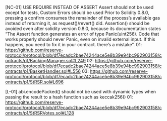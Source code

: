 [NC-01] USE REQUIRE INSTEAD OF ASSERT
Assert should not be used except for tests, Custom Errors should be used
Prior to Solidity 0.8.0, pressing a confirm consumes the remainder of the process’s available gas instead of returning it, as request()/revert() did.
Assertion() should be avoided even after solidity version 0.8.0, because its documentation states “The Assert function generates an error of type Panic(uint256). Code that works properly should never Panic, even on invalid external input. If this happens, you need to fix it in your contract. there’s a mistake”.
01:  https://github.com/reserve-protocol/protocol/blob/df7ecadc2bae74244ace5e8b39e94bc992903158/contracts/p1/BackingManager.sol#L249
02: https://github.com/reserve-protocol/protocol/blob/df7ecadc2bae74244ace5e8b39e94bc992903158/contracts/p1/BasketHandler.sol#L556
03: https://github.com/reserve-protocol/protocol/blob/df7ecadc2bae74244ace5e8b39e94bc992903158/contracts/p1/StRSR.sol#L696

[L-01] abi.encodePacked() should not be used with dynamic types when passing the result to a hash function such as keccak256()
01: https://github.com/reserve-protocol/protocol/blob/df7ecadc2bae74244ace5e8b39e94bc992903158/contracts/p1/StRSRVotes.sol#L128